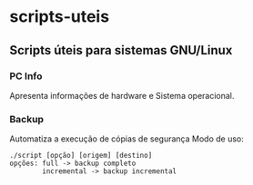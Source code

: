 # scripts-uteis
## Scripts úteis para sistemas GNU/Linux

### PC Info 
Apresenta informações de hardware e Sistema operacional.

### Backup
Automatiza a execução de cópias de segurança
Modo de uso:
```
./script [opção] [origem] [destino]
opções: full -> backup completo
        incremental -> backup incremental
```
